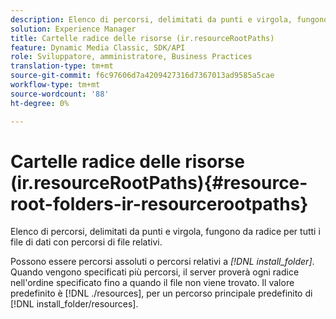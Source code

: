 ```yaml
---
description: Elenco di percorsi, delimitati da punti e virgola, fungono da radice per tutti i file di dati con percorsi di file relativi.
solution: Experience Manager
title: Cartelle radice delle risorse (ir.resourceRootPaths)
feature: Dynamic Media Classic, SDK/API
role: Sviluppatore, amministratore, Business Practices
translation-type: tm+mt
source-git-commit: f6c97606d7a4209427316d7367013ad9585a5cae
workflow-type: tm+mt
source-wordcount: '88'
ht-degree: 0%

---
```



# Cartelle radice delle risorse (ir.resourceRootPaths){#resource-root-folders-ir-resourcerootpaths}

Elenco di percorsi, delimitati da punti e virgola, fungono da radice per tutti i file di dati con percorsi di file relativi.

Possono essere percorsi assoluti o percorsi relativi a *[!DNL install_folder]*. Quando vengono specificati più percorsi, il server proverà ogni radice nell&#39;ordine specificato fino a quando il file non viene trovato. Il valore predefinito è [!DNL ./resources], per un percorso principale predefinito di [!DNL install_folder/resources].
